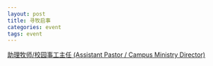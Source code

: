 ```yaml
---
layout: post 
title: 寻牧启事
categories: event
tags: event 
---
```


[助理牧师/校园事工主任 (Assistant Pastor / Campus Ministry Director)](https://drive.google.com/file/d/11rT-iBxNDKppjlterGRhVwFPs5bD-ZM7/view?usp=sharing) 
